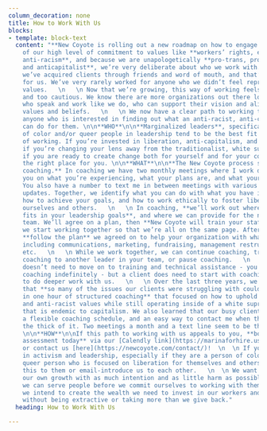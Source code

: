 ```yaml
---
column_decoration: none
title: How to Work With Us
blocks:
- template: block-text
  content: "**New Coyote is rolling out a new roadmap on how to engage with us.**\n\nBecause
    of our high level of commitment to values like **workers’ rights, equity, and
    anti-racism**, and because we are unapologetically **pro-trans, pro-sex worker,
    and anticapitalist**, we’re very deliberate about who we work with. Until recently,
    we’ve acquired clients through friends and word of mouth, and that’s worked out
    for us. We’ve very rarely worked for anyone who we didn’t feel represented our
    values.   \n   \n Now that we’re growing, this way of working feels too conservative
    and too cautious. We know there are more organizations out there looking for consultants
    who speak and work like we do, who can support their vision and align on core
    values and beliefs.   \n   \n We now have a clear path to working together for
    anyone who is interested in finding out what an anti-racist, anti-capitalist organization
    can do for them. \n\n**WHO**\n\n**Marginalized leaders**, specifically leaders
    of color and/or queer people in leadership tend to be the best fit for our style
    of working. If you’re invested in liberation, anti-capitalism, and anti-racism;
    if you’re changing your lens away from the traditionalist, white supremacist “professionalism;”
    if you are ready to create change both for yourself and for your community: we’re
    the right place for you. \n\n**WHAT**\n\n**The New Coyote process starts with
    coaching.** In coaching we have two monthly meetings where I work directly with
    you on what you’re experiencing, what your plans are, and what your needs are.
    You also have a number to text me in between meetings with various questions or
    updates. Together, we identify what you can do with what you have in the moment,
    how to achieve your goals, and how to work ethically to foster liberation for
    ourselves and others.   \n   \n In coaching, **we’ll work out where New Coyote
    fits in your leadership goals**, and where we can provide for the needs of your
    team. We’ll agree on a plan, then **New Coyote will train your staff** before
    we start working together so that we’re all on the same page. After that, we’ll
    **follow the plan** we agreed on to help your organization with whatever you need,
    including communications, marketing, fundraising, management restructuring, hiring/firing,
    etc.   \n   \n While we work together, we can continue coaching, transfer the
    coaching to another leader in your team, or pause coaching.   \n   \n A client
    doesn’t need to move on to training and technical assistance - you can stay with
    coaching indefinitely - but a client does need to start with coaching in order
    to do deeper work with us.   \n   \n Over the last three years, we’ve learned
    that **so many of the issues our clients were struggling with could be resolved
    in one hour of structured coaching** that focused on how to uphold their anticapitalist
    and anti-racist values while still operating inside of a white supremacist environment
    that is endemic to capitalism. We also learned that our busy clients required
    a flexible coaching schedule, and an easy way to contact me when they were in
    the thick of it. Two meetings a month and a text line seem to be the perfect combination.
    \n\n**HOW**\n\nIf this path to working with us appeals to you, **book a coaching
    assessment today** via our [Calendly link](https://marinaforhire.us7.list-manage.com/track/click?u=08d9c04fab21756309c2c31e8&id=588457046d&e=64ec745402)
    or contact us [here](https://newcoyote.com/contact/)!  \n  \n If you know anyone
    in activism and leadership, especially if they are a person of color and/or a
    queer person who is focused on liberation for themselves and others, please forward
    this to them or email-introduce us to each other.   \n  \n We want to engage in
    our own growth with as much intention and as little harm as possible. Being sure
    we can serve people before we commit ourselves to working with them is one way
    we intend to create the wealth we need to invest in our workers and our values
    without being extractive or taking more than we give back."
  heading: How to Work With Us

---
```


